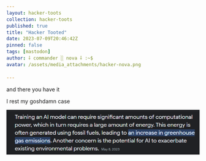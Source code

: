 ```yaml
---
layout: hacker-toots
collection: hacker-toots
published: true
title: "Hacker Tooted"
date: 2023-07-09T20:46:42Z
pinned: false
tags: [mastodon]
author: ⸸ commander ░ nova ⸸ :~$
avatar: /assets/media_attachments/hacker-nova.png

---
```


<p>and there you have it</p><p>I rest my goshdamn case</p>

![media](/assets/media_attachments/files/110/686/082/884/821/246/original/6faa0e938877f0ab.png)
